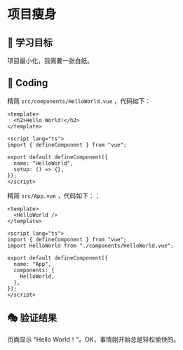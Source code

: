 # 项目瘦身

## 🎯 学习目标

项目最小化，我需要一张白纸。

## 🌈 Coding

精简 `src/components/HelloWorld.vue` ，代码如下：

```vue
<template>
  <h2>Hello World!</h2>
</template>

<script lang="ts">
import { defineComponent } from "vue";

export default defineComponent({
  name: "HelloWorld",
  setup: () => {},
});
</script>
```

精简 `src/App.vue` ，代码如下：：

```vue
<template>
  <HelloWorld />
</template>

<script lang="ts">
import { defineComponent } from "vue";
import HelloWorld from "./components/HelloWorld.vue";

export default defineComponent({
  name: "App",
  components: {
    HelloWorld,
  },
});
</script>

```

## 🎭 验证结果

页面显示 “Hello World！”。OK，事情刚开始总是轻松愉快的。
